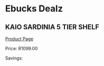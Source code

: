 
# Ebucks Dealz
## KAIO SARDINIA 5 TIER SHELF
[Product Page](https://www.ebucks.com/web/shop/productSelected.do?prodId=1233112910&catId=1240119451)

Price: R1099.00

Savings: 


	